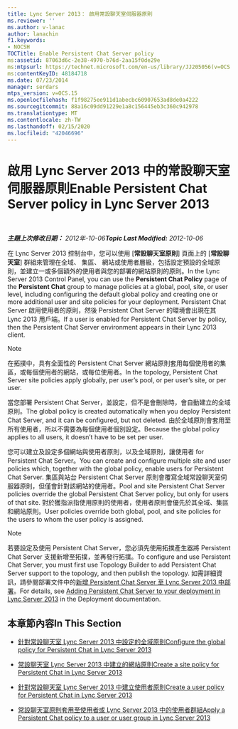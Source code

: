 ```yaml
---
title: Lync Server 2013： 啟用常設聊天室伺服器原則
ms.reviewer: ''
ms.author: v-lanac
author: lanachin
f1.keywords:
- NOCSH
TOCTitle: Enable Persistent Chat Server policy
ms:assetid: 87063d6c-2e38-4970-b76d-2aa15f0de29e
ms:mtpsurl: https://technet.microsoft.com/en-us/library/JJ205056(v=OCS.15)
ms:contentKeyID: 48184718
ms.date: 07/23/2014
manager: serdars
mtps_version: v=OCS.15
ms.openlocfilehash: f1f98275ee911d1abecbc60907653ad8de0a4222
ms.sourcegitcommit: 88a16c09dd91229e1a8c156445eb3c360c942978
ms.translationtype: MT
ms.contentlocale: zh-TW
ms.lasthandoff: 02/15/2020
ms.locfileid: "42046696"
---
```

<div data-xmlns="http://www.w3.org/1999/xhtml">

<div class="topic" data-xmlns="http://www.w3.org/1999/xhtml" data-msxsl="urn:schemas-microsoft-com:xslt" data-cs="http://msdn.microsoft.com/">

<div data-asp="http://msdn2.microsoft.com/asp">

# <a name="enable-persistent-chat-server-policy-in-lync-server-2013"></a><span data-ttu-id="4e1ac-102">啟用 Lync Server 2013 中的常設聊天室伺服器原則</span><span class="sxs-lookup"><span data-stu-id="4e1ac-102">Enable Persistent Chat Server policy in Lync Server 2013</span></span>

</div>

<div id="mainSection">

<div id="mainBody">

<span> </span>

<span data-ttu-id="4e1ac-103">_**主題上次修改日期：** 2012年-10-06_</span><span class="sxs-lookup"><span data-stu-id="4e1ac-103">_**Topic Last Modified:** 2012-10-06_</span></span>

<span data-ttu-id="4e1ac-104">在 Lync Server 2013 控制台中，您可以使用 [**常設聊天室原則**] 頁面上的 [**常設聊天室**] 群組來管理在全域、 集區、 網站或使用者層級，包括設定預設的全域原則，並建立一或多個額外的使用者與您的部署的網站原則的原則。</span><span class="sxs-lookup"><span data-stu-id="4e1ac-104">In the Lync Server 2013 Control Panel, you can use the **Persistent Chat Policy** page of the **Persistent Chat** group to manage policies at a global, pool, site, or user level, including configuring the default global policy and creating one or more additional user and site policies for your deployment.</span></span> <span data-ttu-id="4e1ac-105">Persistent Chat Server 啟用使用者的原則，然後 Persistent Chat Server 的環境會出現在其 Lync 2013 用戶端。</span><span class="sxs-lookup"><span data-stu-id="4e1ac-105">If a user is enabled for Persistent Chat Server by policy, then the Persistent Chat Server environment appears in their Lync 2013 client.</span></span>

<div>


> [!NOTE]  
> <span data-ttu-id="4e1ac-106">在拓撲中，具有全面性的 Persistent Chat Server 網站原則套用每個使用者的集區，或每個使用者的網站，或每位使用者。</span><span class="sxs-lookup"><span data-stu-id="4e1ac-106">In the topology, Persistent Chat Server site policies apply globally, per user’s pool, or per user’s site, or per user.</span></span>



</div>

<span data-ttu-id="4e1ac-107">當您部署 Persistent Chat Server，並設定，但不是會刪除時，會自動建立的全域原則。</span><span class="sxs-lookup"><span data-stu-id="4e1ac-107">The global policy is created automatically when you deploy Persistent Chat Server, and it can be configured, but not deleted.</span></span> <span data-ttu-id="4e1ac-108">由於全域原則會套用至所有使用者，所以不需要為每個使用者個別設定。</span><span class="sxs-lookup"><span data-stu-id="4e1ac-108">Because the global policy applies to all users, it doesn’t have to be set per user.</span></span>

<span data-ttu-id="4e1ac-109">您可以建立及設定多個網站與使用者原則，以及全域原則，讓使用者 for Persistent Chat Server。</span><span class="sxs-lookup"><span data-stu-id="4e1ac-109">You can create and configure multiple site and user policies which, together with the global policy, enable users for Persistent Chat Server.</span></span> <span data-ttu-id="4e1ac-110">集區與站台 Persistent Chat Server 原則會覆寫全域常設聊天室伺服器原則，但僅會針對該網站的使用者。</span><span class="sxs-lookup"><span data-stu-id="4e1ac-110">Pool and site Persistent Chat Server policies override the global Persistent Chat Server policy, but only for users of that site.</span></span> <span data-ttu-id="4e1ac-111">對於獲指派指使用原則的使用者，使用者原則會優先於其全域、集區和網站原則。</span><span class="sxs-lookup"><span data-stu-id="4e1ac-111">User policies override both global, pool, and site policies for the users to whom the user policy is assigned.</span></span>

<div>


> [!NOTE]  
> <span data-ttu-id="4e1ac-112">若要設定及使用 Persistent Chat Server，您必須先使用拓撲產生器將 Persistent Chat Server 支援新增至拓撲，並再發行拓撲。</span><span class="sxs-lookup"><span data-stu-id="4e1ac-112">To configure and use Persistent Chat Server, you must first use Topology Builder to add Persistent Chat Server support to the topology, and then publish the topology.</span></span> <span data-ttu-id="4e1ac-113">如需詳細資訊，請參閱部署文件中的<A href="lync-server-2013-adding-persistent-chat-server-to-your-deployment.md">新增 Persistent Chat Server 至 Lync Server 2013 中部署</A>。</span><span class="sxs-lookup"><span data-stu-id="4e1ac-113">For details, see <A href="lync-server-2013-adding-persistent-chat-server-to-your-deployment.md">Adding Persistent Chat Server to your deployment in Lync Server 2013</A> in the Deployment documentation.</span></span>



</div>

<div>

## <a name="in-this-section"></a><span data-ttu-id="4e1ac-114">本章節內容</span><span class="sxs-lookup"><span data-stu-id="4e1ac-114">In This Section</span></span>

  - [<span data-ttu-id="4e1ac-115">針對常設聊天室 Lync Server 2013 中設定的全域原則</span><span class="sxs-lookup"><span data-stu-id="4e1ac-115">Configure the global policy for Persistent Chat in Lync Server 2013</span></span>](lync-server-2013-configure-the-global-policy-for-persistent-chat.md)

  - [<span data-ttu-id="4e1ac-116">常設聊天室 Lync Server 2013 中建立的網站原則</span><span class="sxs-lookup"><span data-stu-id="4e1ac-116">Create a site policy for Persistent Chat in Lync Server 2013</span></span>](lync-server-2013-create-a-site-policy-for-persistent-chat.md)

  - [<span data-ttu-id="4e1ac-117">針對常設聊天室 Lync Server 2013 中建立使用者原則</span><span class="sxs-lookup"><span data-stu-id="4e1ac-117">Create a user policy for Persistent Chat in Lync Server 2013</span></span>](lync-server-2013-create-a-user-policy-for-persistent-chat.md)

  - [<span data-ttu-id="4e1ac-118">常設聊天室原則套用至使用者或 Lync Server 2013 中的使用者群組</span><span class="sxs-lookup"><span data-stu-id="4e1ac-118">Apply a Persistent Chat policy to a user or user group in Lync Server 2013</span></span>](lync-server-2013-apply-a-persistent-chat-policy-to-a-user-or-user-group.md)

</div>

</div>

<span> </span>

</div>

</div>

</div>

